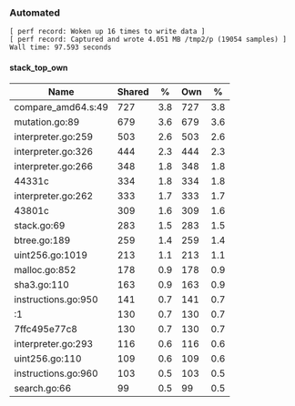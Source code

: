 ### Automated

```
[ perf record: Woken up 16 times to write data ]
[ perf record: Captured and wrote 4.051 MB /tmp2/p (19054 samples) ]
Wall time: 97.593 seconds
```

#### stack_top_own

Name                                                | Shared |   %   | Own |   %
----------------------------------------------------|--------|-------|-----|------
compare_amd64.s:49                                  |    727 |   3.8 | 727 |   3.8
mutation.go:89                                      |    679 |   3.6 | 679 |   3.6
interpreter.go:259                                  |    503 |   2.6 | 503 |   2.6
interpreter.go:326                                  |    444 |   2.3 | 444 |   2.3
interpreter.go:266                                  |    348 |   1.8 | 348 |   1.8
44331c                                              |    334 |   1.8 | 334 |   1.8
interpreter.go:262                                  |    333 |   1.7 | 333 |   1.7
43801c                                              |    309 |   1.6 | 309 |   1.6
stack.go:69                                         |    283 |   1.5 | 283 |   1.5
btree.go:189                                        |    259 |   1.4 | 259 |   1.4
uint256.go:1019                                     |    213 |   1.1 | 213 |   1.1
malloc.go:852                                       |    178 |   0.9 | 178 |   0.9
sha3.go:110                                         |    163 |   0.9 | 163 |   0.9
instructions.go:950                                 |    141 |   0.7 | 141 |   0.7
<autogenerated>:1                                   |    130 |   0.7 | 130 |   0.7
7ffc495e77c8                                        |    130 |   0.7 | 130 |   0.7
interpreter.go:293                                  |    116 |   0.6 | 116 |   0.6
uint256.go:110                                      |    109 |   0.6 | 109 |   0.6
instructions.go:960                                 |    103 |   0.5 | 103 |   0.5
search.go:66                                        |     99 |   0.5 |  99 |   0.5
